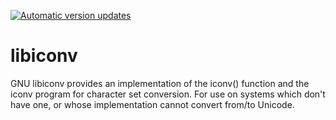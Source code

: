 [![Automatic version updates](https://github.com/ZOSOpenTools/libiconvport/actions/workflows/bump.yml/badge.svg)](https://github.com/ZOSOpenTools/libiconvport/actions/workflows/bump.yml)

# libiconv

GNU libiconv provides an implementation of the iconv() function and the iconv program for character set conversion. For use on systems which don't have one, or whose implementation cannot convert from/to Unicode.
